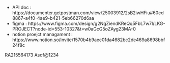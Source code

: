<ul>
<li>API doc : https://documenter.getpostman.com/view/25003912/2sB2iwHFiu#60cd8867-a4f0-4ae9-b421-5eb66270d6aa </li>
<li>figma : https://www.figma.com/design/g2NgZiendKReQq5FbL7w7l/LKG-PROJECT?node-id=553-10327&t=w0aGcG5oZAyg23MA-0</li>
<li>notion proejct managament : https://www.notion.so/invite/1570b4b9aec01da4682bc2dc469a8698bbf24f8c</li>
</ul>
RA215564173
Asdf@1234